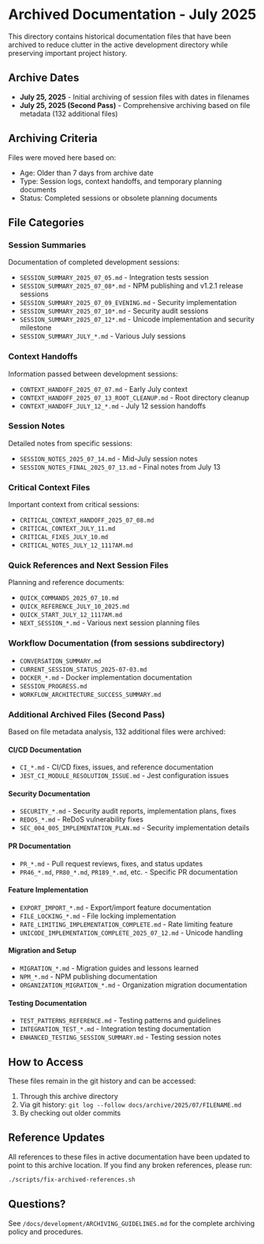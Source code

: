 # Archived Documentation - July 2025

This directory contains historical documentation files that have been archived to reduce clutter in the active development directory while preserving important project history.

## Archive Dates
- **July 25, 2025** - Initial archiving of session files with dates in filenames
- **July 25, 2025 (Second Pass)** - Comprehensive archiving based on file metadata (132 additional files)

## Archiving Criteria
Files were moved here based on:
- Age: Older than 7 days from archive date
- Type: Session logs, context handoffs, and temporary planning documents
- Status: Completed sessions or obsolete planning documents

## File Categories

### Session Summaries
Documentation of completed development sessions:
- `SESSION_SUMMARY_2025_07_05.md` - Integration tests session
- `SESSION_SUMMARY_2025_07_08*.md` - NPM publishing and v1.2.1 release sessions
- `SESSION_SUMMARY_2025_07_09_EVENING.md` - Security implementation
- `SESSION_SUMMARY_2025_07_10*.md` - Security audit sessions
- `SESSION_SUMMARY_2025_07_12*.md` - Unicode implementation and security milestone
- `SESSION_SUMMARY_JULY_*.md` - Various July sessions

### Context Handoffs
Information passed between development sessions:
- `CONTEXT_HANDOFF_2025_07_07.md` - Early July context
- `CONTEXT_HANDOFF_2025_07_13_ROOT_CLEANUP.md` - Root directory cleanup
- `CONTEXT_HANDOFF_JULY_12_*.md` - July 12 session handoffs

### Session Notes
Detailed notes from specific sessions:
- `SESSION_NOTES_2025_07_14.md` - Mid-July session notes
- `SESSION_NOTES_FINAL_2025_07_13.md` - Final notes from July 13

### Critical Context Files
Important context from critical sessions:
- `CRITICAL_CONTEXT_HANDOFF_2025_07_08.md`
- `CRITICAL_CONTEXT_JULY_11.md`
- `CRITICAL_FIXES_JULY_10.md`
- `CRITICAL_NOTES_JULY_12_1117AM.md`

### Quick References and Next Session Files
Planning and reference documents:
- `QUICK_COMMANDS_2025_07_10.md`
- `QUICK_REFERENCE_JULY_10_2025.md`
- `QUICK_START_JULY_12_1117AM.md`
- `NEXT_SESSION_*.md` - Various next session planning files

### Workflow Documentation (from sessions subdirectory)
- `CONVERSATION_SUMMARY.md`
- `CURRENT_SESSION_STATUS_2025-07-03.md`
- `DOCKER_*.md` - Docker implementation documentation
- `SESSION_PROGRESS.md`
- `WORKFLOW_ARCHITECTURE_SUCCESS_SUMMARY.md`

### Additional Archived Files (Second Pass)
Based on file metadata analysis, 132 additional files were archived:

#### CI/CD Documentation
- `CI_*.md` - CI/CD fixes, issues, and reference documentation
- `JEST_CI_MODULE_RESOLUTION_ISSUE.md` - Jest configuration issues

#### Security Documentation
- `SECURITY_*.md` - Security audit reports, implementation plans, fixes
- `REDOS_*.md` - ReDoS vulnerability fixes
- `SEC_004_005_IMPLEMENTATION_PLAN.md` - Security implementation details

#### PR Documentation
- `PR_*.md` - Pull request reviews, fixes, and status updates
- `PR46_*.md`, `PR80_*.md`, `PR189_*.md`, etc. - Specific PR documentation

#### Feature Implementation
- `EXPORT_IMPORT_*.md` - Export/import feature documentation
- `FILE_LOCKING_*.md` - File locking implementation
- `RATE_LIMITING_IMPLEMENTATION_COMPLETE.md` - Rate limiting feature
- `UNICODE_IMPLEMENTATION_COMPLETE_2025_07_12.md` - Unicode handling

#### Migration and Setup
- `MIGRATION_*.md` - Migration guides and lessons learned
- `NPM_*.md` - NPM publishing documentation
- `ORGANIZATION_MIGRATION_*.md` - Organization migration documentation

#### Testing Documentation
- `TEST_PATTERNS_REFERENCE.md` - Testing patterns and guidelines
- `INTEGRATION_TEST_*.md` - Integration testing documentation
- `ENHANCED_TESTING_SESSION_SUMMARY.md` - Testing session notes

## How to Access
These files remain in the git history and can be accessed:
1. Through this archive directory
2. Via git history: `git log --follow docs/archive/2025/07/FILENAME.md`
3. By checking out older commits

## Reference Updates
All references to these files in active documentation have been updated to point to this archive location. If you find any broken references, please run:
```bash
./scripts/fix-archived-references.sh
```

## Questions?
See `/docs/development/ARCHIVING_GUIDELINES.md` for the complete archiving policy and procedures.